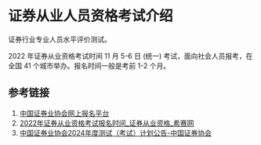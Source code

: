 # 证券从业人员资格考试介绍


证券行业专业人员水平评价测试。


2022 年证券从业资格考试时间 11 月 5-6 日 (统一) 考试，面向社会人员报考，在全国 41 个城市举办。报名时间一般是考前 1-2 个月。

## 参考链接
1. [中国证券业协会网上报名平台](https://ks.sac.net.cn/sac/login/login_lb.htm)
2. [2022年证券从业资格考试报名时间\_证券从业资格\_希赛网](https://www.educity.cn/zq/2300949.html)
3. [中国证券业协会2024年度测试（考试）计划公告-中国证券协会](https://www.sac.net.cn/cyry/kspt/kstz/202312/t20231229_63057.html)
